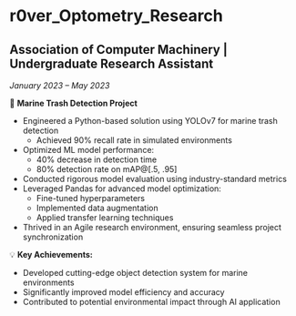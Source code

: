 # r0ver_Optometry_Research

## Association of Computer Machinery | Undergraduate Research Assistant
*January 2023 – May 2023*

🔬 **Marine Trash Detection Project**
- Engineered a Python-based solution using YOLOv7 for marine trash detection
  - Achieved 90% recall rate in simulated environments
- Optimized ML model performance:
  - 40% decrease in detection time
  - 80% detection rate on mAP@[.5, .95]
- Conducted rigorous model evaluation using industry-standard metrics
- Leveraged Pandas for advanced model optimization:
  - Fine-tuned hyperparameters
  - Implemented data augmentation
  - Applied transfer learning techniques
- Thrived in an Agile research environment, ensuring seamless project synchronization

💡 **Key Achievements:**
- Developed cutting-edge object detection system for marine environments
- Significantly improved model efficiency and accuracy
- Contributed to potential environmental impact through AI application
